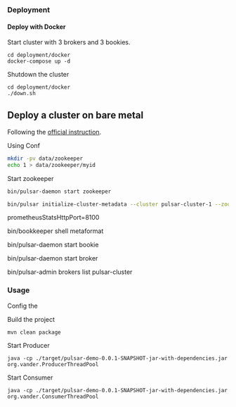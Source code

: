 ### Deployment

#### Deploy with Docker

Start cluster with 3 brokers and 3 bookies.

```shell script
cd deployment/docker
docker-compose up -d
```

Shutdown the cluster
```shell script
cd deployment/docker
./down.sh
```

## Deploy a cluster on bare metal

Following the [official instruction](https://pulsar.apache.org/docs/en/deploy-bare-metal/).

Using Conf

```bash
mkdir -pv data/zookeeper
echo 1 > data/zookeeper/myid
```

Start zookeeper

```bash
bin/pulsar-daemon start zookeeper
```

```bash
bin/pulsar initialize-cluster-metadata --cluster pulsar-cluster-1 --zookeeper 219.219.223.222:2181 --configuration-store 219.219.223.222:2181 --web-service-url http://219.219.223.222:8080,219.219.223.224:8080,219.219.223.226:8080 --web-service-url-tls https://219.219.223.222:8443,219.219.223.224:8443,219.219.223.226:8443 --broker-service-url pulsar://219.219.223.222:6650,219.219.223.224:6650,219.219.223.226:6650 --broker-service-url-tls pulsar+ssl://219.219.223.222:6651,219.219.223.6651
```
prometheusStatsHttpPort=8100


bin/bookkeeper shell metaformat

bin/pulsar-daemon start bookie

bin/pulsar-daemon start broker

bin/pulsar-admin brokers list pulsar-cluster
### Usage

Config the 

Build the project

```shell script
mvn clean package
```

Start Producer

```shell script
java -cp ./target/pulsar-demo-0.0.1-SNAPSHOT-jar-with-dependencies.jar org.vander.ProducerThreadPool
```

Start Consumer

```shell script
java -cp ./target/pulsar-demo-0.0.1-SNAPSHOT-jar-with-dependencies.jar org.vander.ConsumerThreadPool
```

